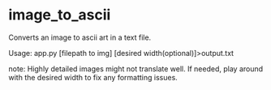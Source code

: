 # image_to_ascii
Converts an image to ascii art in a text file.

Usage: app.py [filepath to img] [desired width(optional)]>output.txt

note: Highly detailed images might not translate well. If needed, play around with the desired width to fix any formatting issues.

